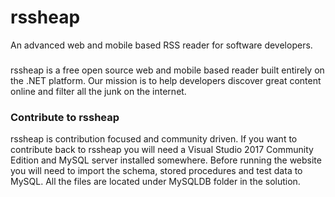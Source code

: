 # rssheap
An advanced web and mobile based RSS reader for software developers.

###
rssheap is a free open source web and mobile based reader built entirely on the .NET platform. Our mission is to help developers discover great content online and filter all the junk on the internet.

### Contribute to rssheap
rssheap is contribution focused and community driven. If you want to contribute back to rssheap you will need a Visual Studio 2017 Community Edition and MySQL server installed somewhere. 
Before running the website you will need to import the schema, stored procedures and test data to MySQL. All the files are located under MySQLDB folder in the solution. 